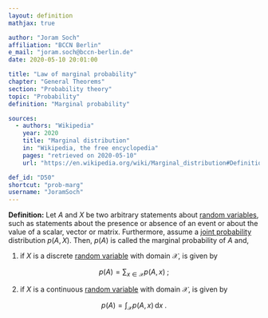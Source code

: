 ```yaml
---
layout: definition
mathjax: true

author: "Joram Soch"
affiliation: "BCCN Berlin"
e_mail: "joram.soch@bccn-berlin.de"
date: 2020-05-10 20:01:00

title: "Law of marginal probability"
chapter: "General Theorems"
section: "Probability theory"
topic: "Probability"
definition: "Marginal probability"

sources:
  - authors: "Wikipedia"
    year: 2020
    title: "Marginal distribution"
    in: "Wikipedia, the free encyclopedia"
    pages: "retrieved on 2020-05-10"
    url: "https://en.wikipedia.org/wiki/Marginal_distribution#Definition"

def_id: "D50"
shortcut: "prob-marg"
username: "JoramSoch"
---
```



**Definition:** Let $A$ and $X$ be two arbitrary statements about [random variables](/D/rvar), such as statements about the presence or absence of an event or about the value of a scalar, vector or matrix. Furthermore, assume a [joint probability](/D/prob-joint) distribution $p(A,X)$. Then, $p(A)$ is called the marginal probability of $A$ and,

1) if $X$ is a discrete [random variable](/D/rvar) with domain $\mathcal{X}$, is given by

$$ \label{eq:prob-marg-disc}
p(A) = \sum_{x \in \mathcal{X}} p(A,x) \; ;
$$

2) if $X$ is a continuous [random variable](/D/rvar) with domain $\mathcal{X}$, is given by

$$ \label{eq:prob-marg-cont}
p(A) = \int_{\mathcal{X}} p(A,x) \, \mathrm{d}x \; .
$$